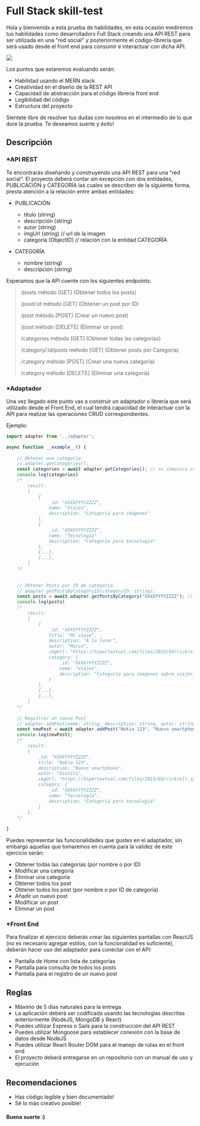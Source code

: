 
# Full Stack skill-test

Hola y bienvenidx a esta prueba de habilidades, en esta ocasión mediremos tus habilidades como desarrolladorx Full Stack creando una API REST para ser utilizada en una "red social" y posteriormente el código-librería que será usado desde el front end para consumir e interactuar con dicha API.

![](https://media0.giphy.com/media/E6jscXfv3AkWQ/giphy.gif)

Los puntos que estaremos evaluando serán:

- Habilidad usando el MERN stack
- Creatividad en el diseño de la REST API
- Capacidad de abstracción para el código librería front end
- Legibilidad del código
- Estructura del proyecto

Sientete libre de resolver tus dudas con nosotros en el intermedio de lo que dure la prueba. Te deseamos suerte y éxito!

## Descripción

### *API REST

Te encontrarás diseñando y construyendo una API REST para una "red social". El proyecto deberá contar sin excepción con dos entidades, PUBLICACIÓN y CATEGORÍA las cuales se describen de la siguiente forma, presta atención a la relación entre ambas entidades:

- PUBLICACIÓN
  - título (string)
  - descripción (string)
  - autor (string)
  - imgUrl (string) // url de la imagen
  - categoría (ObjectID) // relación con la entidad CATEGORÍA

- CATEGORÍA
  - nombre (string)
  - descripción (string)


Esperamos que la API cuente con los siguientes endpoints:

> /posts
> método [GET] (Obtener todos los posts)
>
> /post/:id
> método [GET] (Obtener un post por ID)
>
> /post
> método [POST] (Crear un nuevo post)
>
> /post
> método [DELETE] (Eliminar un post)
>
> /categories
> método [GET] (Obtener todas las categorías)
>
> /category/:id/posts
> método [GET] (Obtener posts por Categoria)
>
> /category
> método [POST] (Crear una nueva categoría)
>
> /category
> método [DELETE] (Eliminar una categoría)
>

### *Adaptador
Una vez llegado este punto vas a construir un adaptador o librería que será utilizado desde el Front End, el cual tendrá capacidad de interactuar con la API para realizar las operaciones CRUD correspondientes. 

Ejemplo:

```javascript
import adapter from '../adapter';

async function __example__() {
    
    // Obtener una categoría
    // adapter.getCategories();
    const categories = await adapter.getCategories(); // << comunica con API REST
    console.log(categories) 
    /*
        result:
        [
            {
                _id: "XXXXYYYYZZZZ",
                name: "Viajes", 
                description: "Categoría para imágenes"
            }, 
            {
                _id: "XXXXYYYYZZZZ",
                name: "Tecnología"
                description: "Categoría para tecnología"
            },
            {...},
            {...},
        ]
    */
    
    
    // Obtener Posts por ID de categoría
    // adapter.getPostsByCategoryID(categoryID: string);
    const posts = await adapter.getPostsByCategory("XXXXYYYYZZZZ"); // << comunica con API REST
    console.log(posts) 
    /*
        result:
        [
            { 
                _id: "XXXXYYYYZZZZ",
                title: "Mi viaje", 
                description: "A la luna!", 
                autor: "Marco", 
                imgUrl: "https://hipertextual.com/files/2015/03/rickroll.jpg",
                category: {
                    _id: "XXXXYYYYZZZZ",
                    name: "Viajes",
                    description: "Categoría para imagenes sobre viajes!"
                }
            },
            {...},
            {...},
        ]
    */
    
    // Registrar un nuevo Post
    // adapter.addPost(name: string, description: string, autor: string, imgUrl: Base64, category: ObjectID);
    const newPost = await adapter.addPost("Nokia 123", "Nuevo smartphone", author: "Diosito", "data:image/png;base64,iVBORw0 ...", "XXXXYYYYZZZZ"); // << comunica con API REST
    console.log(newPost);
    /*
        result:
        { 
            _id: "XXXXYYYYZZZZ",
            title: "Nokia 123", 
            description: "Nuevo smartphone", 
            autor: "Diosito", 
            imgUrl: "https://hipertextual.com/files/2015/03/rickroll.jpg",
            category: {
                _id: "XXXXYYYYZZZZ",
                name: "Tecnología",
                description: "Categoría para tecnología"
            }
        },
    */
    
}
```

Puedes representar las funcionalidades que gustes en el adaptador, sin embargo aquellas que tomaremos en cuenta para la validez de este ejercicio serán:

-  Obtener todas las categorías (por nombre o por ID)
-  Modificar una categoría
-  Eliminar una categoría
-  Obtener todos los post
-  Obtener todos los post (por nombre o por ID de categoría)
-  Añadir un nuevo post
-  Modificar un post
-  Eliminar un post

### *Front End


Para finalizar el ejercicio deberás crear las siguientes pantallas con ReactJS (no es necesario agregar estilos, con la funcionalidad es suficiente), deberán hacer uso del adaptador para conectar con el API:

- Pantalla de Home con lista de categorías
- Pantalla para consulta de todos los posts 
- Pantalla para el registro de un nuevo post

## Reglas

- Máximo de 5 días naturales para la entrega
- La aplicación deberá ser codificada usando las tecnologías descritas anteriormente (NodeJS, MongoDB y React)
- Puedes utilizar Express o Sails para la construcción del API REST
- Puedes utilizar Mongoose para establecer conexión con la base de datos desde NodeJS
- Puedes utilizar React Router DOM para el manejo de rutas en el front end
- El proyecto deberá entregarse en un repositorio con un manual de uso y ejecución

## Recomendaciones

- Has código legible y bien documentado!
- Sé lo más creativo posible!

#### Buena suerte :) 
